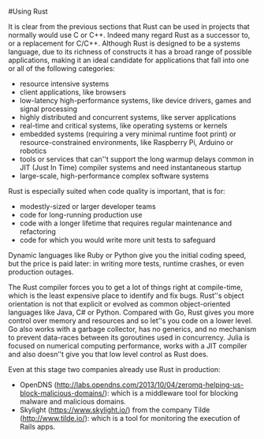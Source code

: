 #Using Rust

It is clear from the previous sections that Rust can be used in projects that normally would use C or C++. 
Indeed many regard Rust as a successor to, or a replacement for C/C++. Although Rust is designed to be a systems 
language, due to its richness of constructs it has a broad range of possible applications, making it an ideal 
candidate for applications that fall into one or all of the following categories:

*	resource intensive systems
*	client applications, like browsers
*	low-latency high-performance systems, like device drivers, games and signal processing
*	highly distributed and concurrent systems, like server applications
*	real-time and critical systems, like operating systems or kernels
*	embedded systems (requiring a very minimal runtime foot print) or resource-constrained environments, like Raspberry Pi, Arduino or robotics
*	tools or services that can''t support the long warmup delays common in JIT (Just In Time) compiler systems and need instantaneous startup 
*	large-scale, high-performance complex software systems

Rust is especially suited when code quality is important, that is for:

*	modestly-sized or larger developer teams
*	code for long-running production use
*	code with a longer lifetime that requires regular maintenance and refactoring
*	code for which you would write more unit tests to safeguard

Dynamic languages like Ruby or Python give you the initial coding speed, but the price is paid later: in writing 
more tests, runtime crashes, or even production outages. 

The Rust compiler forces you to get a lot of things right at compile-time, which is the least expensive place to 
identify and fix bugs.
Rust’'s object orientation is not that explicit or evolved as common object-oriented languages like Java, 
C# or Python. Compared with Go, Rust gives you more control over memory and resources and so let’'s you 
code on a lower level. Go also works with a garbage collector, has no generics, and no mechanism to prevent
data-races between its goroutines used in concurrency. Julia is focused on numerical computing performance, 
works with a JIT compiler and also doesn’'t give you that low level control as Rust does.

Even at this stage two companies already use Rust in production:
*	OpenDNS (http://labs.opendns.com/2013/10/04/zeromq-helping-us-block-malicious-domains/): 
    which is a middleware tool for blocking malware and malicious domains.
*	Skylight  (https://www.skylight.io/) from the company Tilde (http://www.tilde.io/): 
    which is a tool for monitoring the execution of Rails apps.
